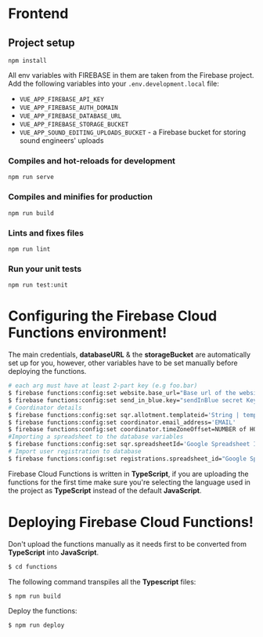 
# Frontend

## Project setup

```
npm install
```

All env variables with FIREBASE in them are taken from the Firebase project.
Add the following variables into your `.env.development.local` file:

- `VUE_APP_FIREBASE_API_KEY`
- `VUE_APP_FIREBASE_AUTH_DOMAIN`
- `VUE_APP_FIREBASE_DATABASE_URL`
- `VUE_APP_FIREBASE_STORAGE_BUCKET`
- `VUE_APP_SOUND_EDITING_UPLOADS_BUCKET` - a Firebase bucket for storing sound engineers' uploads

### Compiles and hot-reloads for development

```
npm run serve
```

### Compiles and minifies for production

```
npm run build
```

### Lints and fixes files

```
npm run lint
```

### Run your unit tests

```
npm run test:unit
```

# Configuring the Firebase Cloud Functions environment!
The main credentials, **databaseURL** & the **storageBucket** are automatically set up for you, however, other variables have to be set manually before deploying the functions.
  
```sh
# each arg must have at least 2-part key (e.g foo.bar)
$ firebase functions:config:set website.base_url="Base url of the website"
$ firebase functions:config:set send_in_blue.key="sendInBlue secret Key"
# Coordinator details
$ firebase functions:config:set sqr.allotment.templateid='String | template name'
$ firebase functions:config:set coordinator.email_address='EMAIL'
$ firebase functions:config:set coordinator.timeZoneOffset=NUMBER of HOURs
#Importing a spreadsheet to the database variables
$ firebase functions:config:set sqr.spreadsheetId='Google Spreadsheet ID'
# Import user registration to database
$ firebase functions:config:set registrations.spreadsheet_id="Google Spreadsheet ID"

```

Firebase Cloud Functions is written in **TypeScript**, if you are uploading the functions for the first time make sure you're selecting the language used in the project as **TypeScript** instead of the default **JavaScript**.

# Deploying Firebase Cloud Functions!
Don't upload the functions manually as it needs first to be converted from **TypeScript** into **JavaScript**.

```sh
$ cd functions
```

The following command transpiles all the **Typescript** files:
```sh
$ npm run build
```

Deploy the functions:
```sh
$ npm run deploy
```
